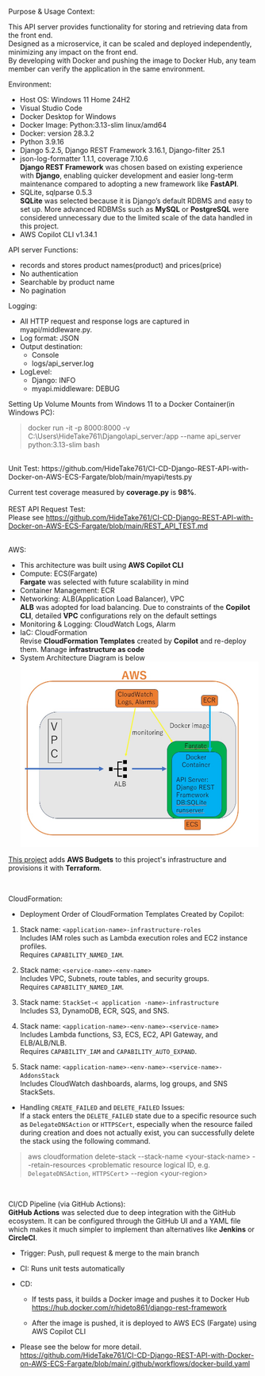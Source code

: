 Purpose & Usage Context:  

This API server provides functionality for storing and retrieving data from the front end.  
Designed as a microservice, it can be scaled and deployed independently, minimizing any impact on the front end.  
By developing with Docker and pushing the image to Docker Hub, any team member can verify the application in the same environment.

Environment:
- Host OS: Windows 11 Home 24H2  
- Visual Studio Code  
- Docker Desktop for Windows  
- Docker Image: Python:3.13-slim linux/amd64  
- Docker: version 28.3.2  
- Python 3.9.16  
- Django 5.2.5, Django REST Framework 3.16.1, Django-filter 25.1  
- json-log-formatter 1.1.1, coverage 7.10.6  
**Django REST Framework** was chosen based on existing experience with **Django**, enabling quicker development and easier long-term maintenance compared to adopting a new framework like **FastAPI**.
- SQLite, sqlparse 0.5.3  
**SQLite** was selected because it is Django’s default RDBMS and easy to set up. More advanced RDBMSs such as **MySQL** or **PostgreSQL** were considered unnecessary due to the limited scale of the data handled in this project.
- AWS Copilot CLI v1.34.1

API server Functions:
- records and stores product names(product) and prices(price)
- No authentication
- Searchable by product name
- No pagination

Logging:
- All HTTP request and response logs are captured in myapi/middleware.py.
- Log format: JSON
- Output destination:
  - Console
  - logs/api_server.log
- LogLevel:
  - Django: INFO
  - myapi.middleware: DEBUG

Setting Up Volume Mounts from Windows 11 to a Docker Container(in Windows PC):

>docker run -it -p 8000:8000 -v C:\Users\HideTake761\Django\api_server:/app --name api_server python:3.13-slim bash
<br>
Unit Test: 
https://github.com/HideTake761/CI-CD-Django-REST-API-with-Docker-on-AWS-ECS-Fargate/blob/main/myapi/tests.py
  
Current test coverage measured by **coverage.py** is **98%**.
<br>
<br>
REST API Request Test:<br>
Please see https://github.com/HideTake761/CI-CD-Django-REST-API-with-Docker-on-AWS-ECS-Fargate/blob/main/REST_API_TEST.md
<br>
<br>
  
AWS:  
- This architecture was built using **AWS Copilot CLI**
- Compute: ECS(Fargate)  
**Fargate** was selected with future scalability in mind
- Container Management: ECR
- Networking: ALB(Application Load Balancer), VPC  
**ALB** was adopted for load balancing. Due to constraints of the **Copilot CLI**, detailed **VPC** configurations rely on the default settings
- Monitoring & Logging: CloudWatch Logs, Alarm
- IaC: CloudFormation  
Revise **CloudFormation Templates** created by **Copilot** and re-deploy them. Manage **infrastructure as code** 
- System Architecture Diagram is below  
  <img src="./API%20Server%20on%20AWS.jpg" alt="System Architecture Diagram" width="600" />

[This project](https://github.com/HideTake761/Terraform/tree/main/AWS%20ECS) adds **AWS Budgets** to this project's infrastructure and provisions it with **Terraform**.  

<br>  
  
CloudFormation:  
- Deployment Order of CloudFormation Templates Created by Copilot:
 1. Stack name: `<application-name>-infrastructure-roles`  
Includes IAM roles such as Lambda execution roles and EC2 instance profiles.  
Requires `CAPABILITY_NAMED_IAM`.

 2. Stack name: `<service-name>-<env-name>`  
Includes VPC, Subnets, route tables, and security groups.  
Requires `CAPABILITY_NAMED_IAM`.

 3. Stack name: `StackSet-< application -name>-infrastructure`  
Includes S3, DynamoDB, ECR, SQS, and SNS.  

 4. Stack name: `<application-name>-<env-name>-<service-name>`  
Includes Lambda functions, S3, ECS, EC2, API Gateway, and ELB/ALB/NLB.  
Requires `CAPABILITY_IAM` and `CAPABILITY_AUTO_EXPAND`.

 5. Stack name: `<application-name>-<env-name>-<service-name>-AddonsStack`  
Includes CloudWatch dashboards, alarms, log groups, and SNS StackSets.  

- Handling `CREATE_FAILED` and `DELETE_FAILED` Issues:  
If a stack enters the `DELETE_FAILED` state due to a specific resource such as `DelegateDNSAction` or `HTTPSCert`, especially when the resource failed during creation and does not actually exist, you can successfully delete the stack using the following command.
> aws cloudformation delete-stack --stack-name \<your-stack-name> --retain-resources <problematic resource logical ID, e.g. `DelegateDNSAction`, `HTTPSCert`> --region \<your-region>

<br>

CI/CD Pipeline (via GitHub Actions):  
**GitHub Actions** was selected due to deep integration with the GitHub ecosystem. It can be configured through the GitHub UI and a YAML file which makes it much simpler to implement than alternatives like **Jenkins** or **CircleCI**.
- Trigger: Push, pull request & merge to the main branch
- CI: Runs unit tests automatically
- CD:  
  - If tests pass, it builds a Docker image and pushes it to Docker Hub  
    https://hub.docker.com/r/hideto861/django-rest-framework  

  - After the image is pushed, it is deployed to AWS ECS (Fargate) using AWS Copilot CLI  

- Please see the below for more detail.<br>
https://github.com/HideTake761/CI-CD-Django-REST-API-with-Docker-on-AWS-ECS-Fargate/blob/main/.github/workflows/docker-build.yaml 

